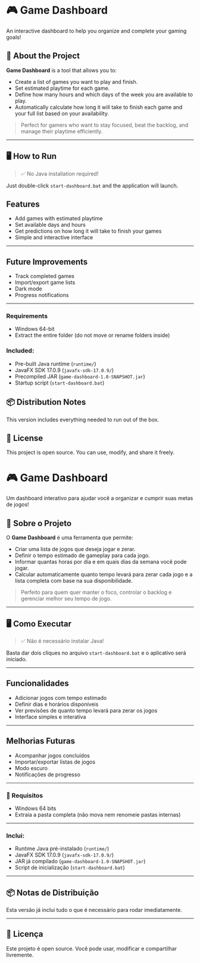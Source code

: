 # 🎮 Game Dashboard

An interactive dashboard to help you organize and complete your gaming goals!

## 📌 About the Project

**Game Dashboard** is a tool that allows you to:

- Create a list of games you want to play and finish.
- Set estimated playtime for each game.
- Define how many hours and which days of the week you are available to play.
- Automatically calculate how long it will take to finish each game and your full list based on your availability.

> Perfect for gamers who want to stay focused, beat the backlog, and manage their playtime efficiently.

---

## 🖥 How to Run

> ✅ No Java installation required!

Just double-click `start-dashboard.bat` and the application will launch.

## Features

- Add games with estimated playtime
- Set available days and hours
- Get predictions on how long it will take to finish your games
- Simple and interactive interface

---

## Future Improvements

- Track completed games
- Import/export game lists
- Dark mode
- Progress notifications

---

### Requirements

- Windows 64-bit
- Extract the entire folder (do not move or rename folders inside)

### Included:

- Pre-built Java runtime (`runtime/`)
- JavaFX SDK 17.0.9 (`javafx-sdk-17.0.9/`)
- Precompiled JAR (`game-dashboard-1.0-SNAPSHOT.jar`)
- Startup script (`start-dashboard.bat`)

## 📦 Distribution Notes

This version includes everything needed to run out of the box.

## 📄 License

This project is open source. You can use, modify, and share it freely.





# 🎮 Game Dashboard

Um dashboard interativo para ajudar você a organizar e cumprir suas metas de jogos!

## 📌 Sobre o Projeto

O **Game Dashboard** é uma ferramenta que permite:

- Criar uma lista de jogos que deseja jogar e zerar.
- Definir o tempo estimado de gameplay para cada jogo.
- Informar quantas horas por dia e em quais dias da semana você pode jogar.
- Calcular automaticamente quanto tempo levará para zerar cada jogo e a lista completa com base na sua disponibilidade.

> Perfeito para quem quer manter o foco, controlar o backlog e gerenciar melhor seu tempo de jogo.

---

## 🖥 Como Executar

> ✅ Não é necessário instalar Java!

Basta dar dois cliques no arquivo `start-dashboard.bat` e o aplicativo será iniciado.

---

## Funcionalidades

- Adicionar jogos com tempo estimado
- Definir dias e horários disponíveis
- Ver previsões de quanto tempo levará para zerar os jogos
- Interface simples e interativa

---

## Melhorias Futuras

- Acompanhar jogos concluídos
- Importar/exportar listas de jogos
- Modo escuro
- Notificações de progresso

---

### 📎 Requisitos

- Windows 64 bits
- Extraia a pasta completa (não mova nem renomeie pastas internas)

---

### Inclui:

- Runtime Java pré-instalado (`runtime/`)
- JavaFX SDK 17.0.9 (`javafx-sdk-17.0.9/`)
- JAR já compilado (`game-dashboard-1.0-SNAPSHOT.jar`)
- Script de inicialização (`start-dashboard.bat`)

---

## 📦 Notas de Distribuição

Esta versão já inclui tudo o que é necessário para rodar imediatamente.

---

## 📄 Licença

Este projeto é open source. Você pode usar, modificar e compartilhar livremente.


